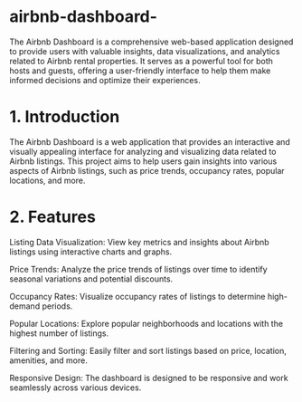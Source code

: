 # airbnb-dashboard-
The Airbnb Dashboard is a comprehensive web-based application designed to provide users with valuable insights, data visualizations, and analytics related to Airbnb rental properties. It serves as a powerful tool for both hosts and guests, offering a user-friendly interface to help them make informed decisions and optimize their experiences.


# 1. Introduction
The Airbnb Dashboard is a web application that provides an interactive and visually appealing interface for analyzing and visualizing data related to Airbnb listings. This project aims to help users gain insights into various aspects of Airbnb listings, such as price trends, occupancy rates, popular locations, and more.

# 2. Features
Listing Data Visualization: View key metrics and insights about Airbnb listings using interactive charts and graphs.

Price Trends: Analyze the price trends of listings over time to identify seasonal variations and potential discounts.

Occupancy Rates: Visualize occupancy rates of listings to determine high-demand periods.

Popular Locations: Explore popular neighborhoods and locations with the highest number of listings.

Filtering and Sorting: Easily filter and sort listings based on price, location, amenities, and more.

Responsive Design: The dashboard is designed to be responsive and work seamlessly across various devices.
